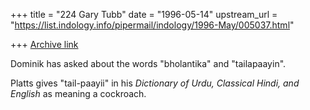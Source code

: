 +++
title = "224 Gary Tubb"
date = "1996-05-14"
upstream_url = "https://list.indology.info/pipermail/indology/1996-May/005037.html"

+++
[Archive link](https://list.indology.info/pipermail/indology/1996-May/005037.html)

Dominik has asked about the words "bholantika" and "tailapaayin".

Platts gives "tail-paayii" in his _Dictionary of Urdu, Classical Hindi,
and English_ as meaning a cockroach.




